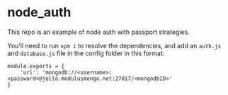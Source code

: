# node_auth
This repo is an example of node auth with passport strategies. 

You'll need to run ```npm i``` to resolve the dependencies, and add an ```auth.js``` and ```database.js``` file in the config folder in this format:

```
module.exports = {
	'url': 'mongodb://<username>:<password>@jello.modulusmongo.net:27017/<mongodbID>'
}
```